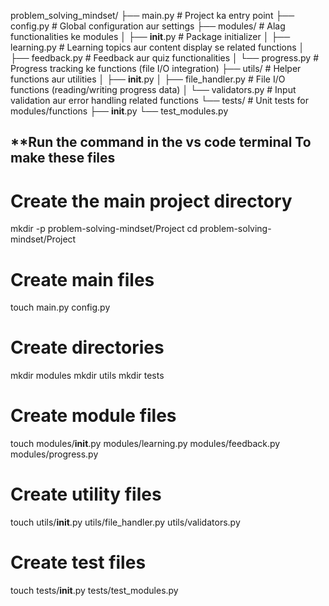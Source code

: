problem_solving_mindset/
├── main.py                # Project ka entry point
├── config.py              # Global configuration aur settings
├── modules/               # Alag functionalities ke modules
│   ├── __init__.py        # Package initializer
│   ├── learning.py        # Learning topics aur content display se related functions
│   ├── feedback.py        # Feedback aur quiz functionalities
│   └── progress.py        # Progress tracking ke functions (file I/O integration)
├── utils/                 # Helper functions aur utilities
│   ├── __init__.py
│   ├── file_handler.py    # File I/O functions (reading/writing progress data)
│   └── validators.py      # Input validation aur error handling related functions
└── tests/                 # Unit tests for modules/functions
    ├── __init__.py
    └── test_modules.py


## **Run the command in the vs code terminal To make these files
# Create the main project directory
mkdir -p problem-solving-mindset/Project
cd problem-solving-mindset/Project

# Create main files
touch main.py config.py

# Create directories
mkdir modules
mkdir utils
mkdir tests


# Create module files
touch modules/__init__.py modules/learning.py modules/feedback.py modules/progress.py

# Create utility files
touch utils/__init__.py utils/file_handler.py utils/validators.py

# Create test files
touch tests/__init__.py tests/test_modules.py
